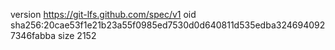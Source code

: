 version https://git-lfs.github.com/spec/v1
oid sha256:20cae53f1e21b23a55f0985ed7530d0d640811d535edba3246940927346fabba
size 2152

